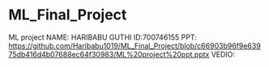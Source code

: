 # ML_Final_Project
ML project
NAME: HARIBABU GUTHI
ID:700746155
PPT: https://github.com/Haribabu1019/ML_Final_Project/blob/c66903b96f9e63975db416d4b07688ec64f30983/ML%20project%20ppt.pptx
VEDIO:
